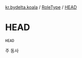 [kr.bydelta.koala](../index.md) / [RoleType](index.md) / [HEAD](./-h-e-a-d.md)

# HEAD

`HEAD`

주 동사

